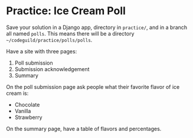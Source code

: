 # Practice: Ice Cream Poll

Save your solution in a Django app, directory in `practice/`, and in a branch all named `polls`.
This means there will be a directory `~/codeguild/practice/polls/polls`.

Have a site with three pages:

1. Poll submission
1. Submission acknowledgement
1. Summary

On the poll submission page ask people what their favorite flavor of ice cream is:

* Chocolate
* Vanilla
* Strawberry

On the summary page, have a table of flavors and percentages.
